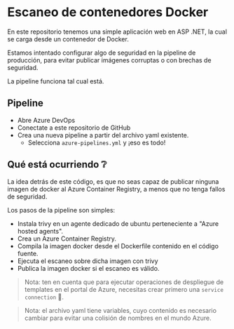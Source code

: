 # Escaneo de contenedores Docker

En este repositorio tenemos una simple aplicación web en ASP .NET, la cual se carga desde un contenedor de Docker.

Estamos intentado configurar algo de seguridad en la pipeline de producción, para evitar publicar imágenes corruptas o con brechas de seguridad.

La pipeline funciona tal cual está.

## Pipeline

- Abre Azure DevOps
- Conectate a este repositorio de GitHub
- Crea una nueva pipeline a partir del archivo yaml existente.
  - Selecciona `azure-pipelines.yml` y ¡eso es todo!


## Qué está ocurriendo :grey_question:

La idea detrás de este código, es que no seas capaz de publicar ninguna imagen de docker al Azure Container Registry, a menos que no tenga fallos de seguridad.

Los pasos de la pipeline son simples:
- Instala trivy en un agente dedicado de ubuntu perteneciente a "Azure hosted agents".
- Crea un Azure Container Registry.
- Compila la imagen docker desde el Dockerfile contenido en el código fuente.
- Ejecuta el escaneo sobre dicha imagen con trivy
- Publica la imagen docker si el escaneo es válido.

> Nota: ten en cuenta que para ejecutar operaciones de despliegue de templates en el portal de Azure, necesitas crear primero una `service connection` :electric_plug:.

> Nota: el archivo yaml tiene variables, cuyo contenido es necesario cambiar para evitar una colisión de nombres en el mundo Azure.